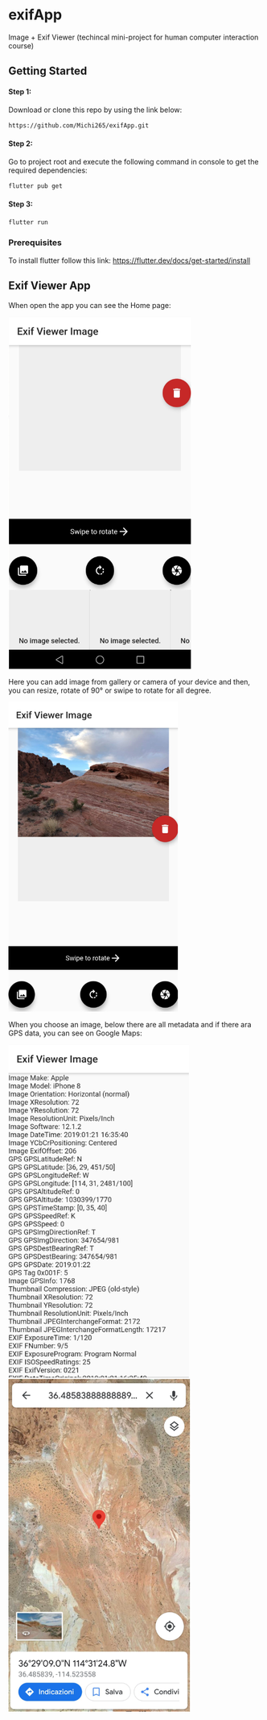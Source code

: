 # exifApp
Image + Exif Viewer (techincal mini-project for human computer interaction course)

## Getting Started

#### Step 1: 
Download or clone this repo by using the link below:
```bash
https://github.com/Michi265/exifApp.git
```
#### Step 2: 
Go to project root and execute the following command in console to get the required dependencies:
```bash
flutter pub get 
```
#### Step 3:
```bash
flutter run 
```
### Prerequisites

To install flutter follow this link: https://flutter.dev/docs/get-started/install

## Exif Viewer App

When open the app you can see the Home page:

![](images/app.png) 

Here you can add image from gallery or camera of your device and then, you can resize, rotate of 90° or swipe to rotate for all degree. 

![](images/desert.png)

When you choose an image, below there are all metadata and if there ara GPS data, you can see on Google Maps:

![](images/data.png) ![](images/map.png)
